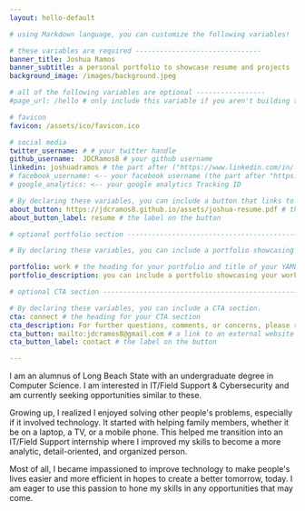 ```yaml
---
layout: hello-default

# using Markdown language, you can customize the following variables!

# these variables are required -------------------------------
banner_title: Joshua Ramos
banner_subtitle: a personal portfolio to showcase resume and projects
background_image: /images/background.jpeg

# all of the following variables are optional -----------------
#page_url: /hello # only include this variable if you aren't building the page to your primary domain

# favicon
favicon: /assets/ico/favicon.ico

# social media
twitter_username: # # your twitter handle
github_username:  JDCRamos8 # your github username
linkedin: joshuadramos # the part after ("https://www.linkedin.com/in/...")
# facebook_username: <-- your facebook username (the part after "https://www.facebook.com/...")
# google_analytics: <-- your google analytics Tracking ID

# By declaring these variables, you can include a button that links to an external website or to media.
about_button: https://jdcramos8.github.io/assets/joshua-resume.pdf # the link
about_button_label: resume # the label on the button

# optional portfolio section ------------------------------------------

# By declaring these variables, you can include a portfolio showcasing your work and organize your portfolio's items into a custom layout, all without adding any CSS. In addition, you must 1) create an HTML file in the_includes folder for each project with the text you'd like to display, and 2) create a YAML file in the _data folder describing the order in which each project should be shown and categorized. See `/includes/example.html` and `/_data/work.yml` for examples.

portfolio: work # the heading for your portfolio and title of your YAML file
portfolio_description: you can include a portfolio showcasing your work and organize your portfolio's items into a custom layout, all without adding any CSS. # a description to be desplayed below the heading and above the content

# optional CTA section --------------------------------------------------

# By declaring these variables, you can include a CTA section.
cta: connect # the heading for your CTA section
cta_description: For further questions, comments, or concerns, please reach out below. # a description to be desplayed below the heading and above the content
cta_button: mailto:jdcramos8@gmail.com # a link to an external website or to media
cta_button_label: contact # the label on the button

---
```

[//]: # (write a bit about yourself here)
I am an alumnus of Long Beach State with an undergraduate degree in Computer Science. I am interested in IT/Field Support & Cybersecurity and am currently seeking opportunities similar to these.

Growing up, I realized I enjoyed solving other people's problems, especially if it involved technology. It started with helping family members, whether it be on a laptop, a TV, or a mobile phone. This helped me transition into an IT/Field Support internship where I improved my skills to become a more analytic, detail-oriented, and organized person.

Most of all, I became impassioned to improve technology to make people's lives easier and more efficient in hopes to create a better tomorrow, today. I am eager to use this passion to hone my skills in any opportunities that may come.
